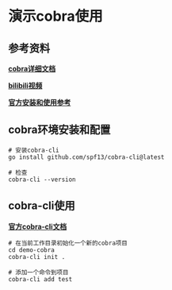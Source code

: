 # 演示cobra使用

## 参考资料

**[cobra详细文档](https://umarcor.github.io/cobra/#overview)**

**[bilibili视频](https://www.bilibili.com/video/BV1ka4y177iK?spm_id_from=333.999.0.0&vd_source=872f70ee43293e5dbba94e3aecc154d2)**

**[官方安装和使用参考](https://github.com/spf13/cobra)**

## cobra环境安装和配置

```
# 安装cobra-cli
go install github.com/spf13/cobra-cli@latest

# 检查
cobra-cli --version

```

## cobra-cli使用

**[官方cobra-cli文档](https://github.com/spf13/cobra-cli/blob/main/README.md)**

```
# 在当前工作目录初始化一个新的cobra项目
cd demo-cobra
cobra-cli init .

# 添加一个命令到项目
cobra-cli add test
```
